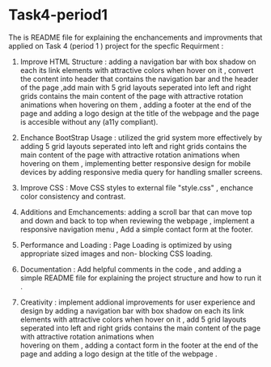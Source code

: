 # Task4-period1

The  is  README file  for   explaining  the  enchancements  and   improvments that  applied  on   Task 4 
(period 1 )  project  for the specfic Requirment  :

1. Improve  HTML   Structure  :  adding   a   navigation  bar with box  shadow on each  its 
   link  elements with attractive colors when hover on it   ,   convert  the content into header 
   that  contains the navigation bar and  the header  of the page ,add main with 5 grid layouts 
   seperated into left  and right grids  contains the  main content  of the page with
   attractive rotation animations when  hovering on them , adding a footer  at   the  end  of 
   the  page and  adding a  logo design at the title of the webpage and the page is accesible without any 
   (a11y compliant). 


2. Enchance BootStrap Usage : utilized the grid system more effectively by adding 5 grid layouts 
   seperated into left  and right grids  contains the  main content  of the page with
   attractive rotation animations when  hovering on them  ,  implementing better responsive design
   for mobile devices  by  adding  responsive media  query  for  handling  smaller  screens.


3. Improve CSS : Move CSS styles to external file "style.css" , enchance color consistency and contrast.


4. Additions and Emchancements: adding  a  scroll bar  that can move top and  down and back to top
   when reviewing  the webpage , implement a responsive navigation menu ,  Add  a  simple contact
   form at the footer.

5. Performance and Loading : Page Loading is optimized by  using appropriate sized images and non- 
                             blocking CSS loading.

6. Documentation : Add helpful comments in the code  ,  and adding a simple README file for 
                   explaining the project structure and how to run it .


7. Creativity :    implement addional improvements for user experience and design by adding 
  a   navigation  bar with box  shadow on each  its link  elements with attractive colors 
  when hover on it , add  5 grid layouts seperated into left  and right grids
  contains the  main content  of the page with attractive rotation animations when  
  hovering on them , adding a contact form in the  footer  at   the  end  of the  page 
  and  adding a  logo design at the title of the webpage .
                 
 
